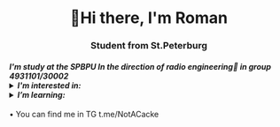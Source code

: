 <div id="header" align="center">
    <h1>👋Hi there,  I'm Roman</h1>
    <h3>Student from St.Peterburg</h3>
    
</div>

<div id="body">
    <i>
    <h4>I'm study at the SPBPU In the direction of radio engineering📡 in group 4931101/30002<br />
    <details>
    <summary> I'm interested in:</summary><br />
    💻Infomatics<br />
    🛜Physics<br />
    ⚰️Mathematics<br />
    ⚽Sports
    💎History 
    </details>
    <details>
    <summary> I’m learning:</summary><br />
        👉Python<br />
        👉English language<br />
    </details>
    </h4>
    </i>
    • You can find me in TG t.me/NotACacke
</div>

